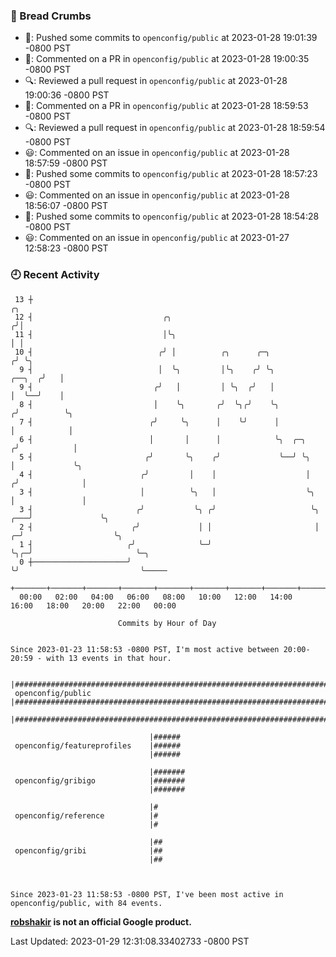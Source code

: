 ### 🍞 Bread Crumbs

 * 🚢: Pushed some commits to `openconfig/public` at 2023-01-28 19:01:39 -0800 PST
 * 💬: Commented on a PR in  `openconfig/public` at 2023-01-28 19:00:35 -0800 PST
 * 🔍: Reviewed a pull request in  `openconfig/public` at 2023-01-28 19:00:36 -0800 PST
 * 💬: Commented on a PR in  `openconfig/public` at 2023-01-28 18:59:53 -0800 PST
 * 🔍: Reviewed a pull request in  `openconfig/public` at 2023-01-28 18:59:54 -0800 PST
 * 😃: Commented on an issue in `openconfig/public` at 2023-01-28 18:57:59 -0800 PST
 * 🚢: Pushed some commits to `openconfig/public` at 2023-01-28 18:57:23 -0800 PST
 * 😃: Commented on an issue in `openconfig/public` at 2023-01-28 18:56:07 -0800 PST
 * 🚢: Pushed some commits to `openconfig/public` at 2023-01-28 18:54:28 -0800 PST
 * 😃: Commented on an issue in `openconfig/public` at 2023-01-27 12:58:23 -0800 PST

### 🕘 Recent Activity
```
 13 ┼                                                                                     ╭╮
 12 ┤                             ╭╮                                                     ╭╯│
 11 ┤                             │╰╮                                                    │ │
 10 ┤                            ╭╯ │          ╭╮      ╭─╮                              ╭╯ ╰╮
  9 ┤                            │  ╰╮         │╰╮    ╭╯ ╰╮                      ╭──╮  ╭╯   │
  9 ┤                           ╭╯   │         │ ╰╮  ╭╯   │                      │  ╰──╯    │
  8 ┤                           │    ╰╮       ╭╯  ╰╮╭╯    ╰╮                    ╭╯          ╰╮
  7 ┤                          ╭╯     ╰╮      │    ╰╯      │                    │            │
  6 ┤                          │       │      │            ╰╮  ╭─╮             ╭╯            │
  5 ┤                         ╭╯       ╰╮    ╭╯             ╰──╯ ╰╮            │             ╰╮
  4 ┤                        ╭╯         │    │                    │           ╭╯              │
  3 ┤                        │          ╰╮   │                    ╰╮          │               │
  3 ┤                       ╭╯           ╰╮ ╭╯                     ╰╮     ╭───╯               ╰╮
  2 ┤                      ╭╯             │ │                       │   ╭─╯                    ╰╮
  1 ┤                     ╭╯              ╰─╯                       ╰╮╭─╯                       ╰─╮
  0 ┼─────────────────────╯                                          ╰╯                           ╰─────
    +───────+───────+───────+───────+───────+───────+───────+───────+───────+───────+───────+───────+────
  00:00   02:00   04:00   06:00   08:00   10:00   12:00   14:00   16:00   18:00   20:00   22:00   00:00   

						Commits by Hour of Day


Since 2023-01-23 11:58:53 -0800 PST, I'm most active between 20:00-20:59 - with 13 events in that hour.

```



```
                               |####################################################################################
 openconfig/public             |####################################################################################
                               |####################################################################################

                               |######
 openconfig/featureprofiles    |######
                               |######

                               |#######
 openconfig/gribigo            |#######
                               |#######

                               |#
 openconfig/reference          |#
                               |#

                               |##
 openconfig/gribi              |##
                               |##



Since 2023-01-23 11:58:53 -0800 PST, I've been most active in openconfig/public, with 84 events.

```
**[robshakir](mailto:robjs@google.com) is not an official Google product.**  


Last Updated: 2023-01-29 12:31:08.33402733 -0800 PST
